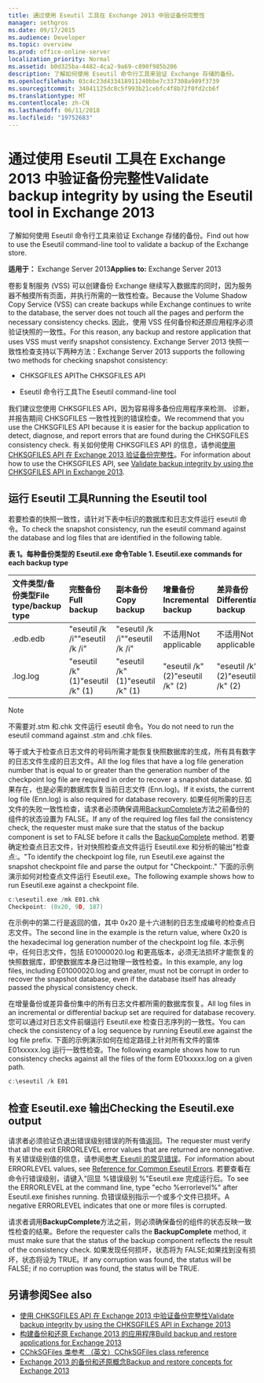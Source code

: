 ```yaml
---
title: 通过使用 Eseutil 工具在 Exchange 2013 中验证备份完整性
manager: sethgros
ms.date: 09/17/2015
ms.audience: Developer
ms.topic: overview
ms.prod: office-online-server
localization_priority: Normal
ms.assetid: b0d325ba-4482-4ca2-9a69-c890f985b206
description: 了解如何使用 Eseutil 命令行工具来验证 Exchange 存储的备份。
ms.openlocfilehash: 03c4c23d433418911240bbe7c337308a989f3739
ms.sourcegitcommit: 34041125dc8c5f993b21cebfc4f8b72f0fd2cb6f
ms.translationtype: MT
ms.contentlocale: zh-CN
ms.lasthandoff: 06/11/2018
ms.locfileid: "19752683"
---
```

#  <a name="validate-backup-integrity-by-using-the-eseutil-tool-in-exchange-2013"></a><span data-ttu-id="3eaf9-103">通过使用 Eseutil 工具在 Exchange 2013 中验证备份完整性</span><span class="sxs-lookup"><span data-stu-id="3eaf9-103">Validate backup integrity by using the Eseutil tool in Exchange 2013</span></span>

<span data-ttu-id="3eaf9-104">了解如何使用 Eseutil 命令行工具来验证 Exchange 存储的备份。</span><span class="sxs-lookup"><span data-stu-id="3eaf9-104">Find out how to use the Eseutil command-line tool to validate a backup of the Exchange store.</span></span> 
  
<span data-ttu-id="3eaf9-105">**适用于：** Exchange Server 2013</span><span class="sxs-lookup"><span data-stu-id="3eaf9-105">**Applies to:** Exchange Server 2013</span></span> 
  
<span data-ttu-id="3eaf9-106">卷影复制服务 (VSS) 可以创建备份 Exchange 继续写入数据库的同时，因为服务器不触摸所有页面，并执行所需的一致性检查。</span><span class="sxs-lookup"><span data-stu-id="3eaf9-106">Because the Volume Shadow Copy Service (VSS) can create backups while Exchange continues to write to the database, the server does not touch all the pages and perform the necessary consistency checks.</span></span> <span data-ttu-id="3eaf9-107">因此，使用 VSS 任何备份和还原应用程序必须验证快照的一致性。</span><span class="sxs-lookup"><span data-stu-id="3eaf9-107">For this reason, any backup and restore application that uses VSS must verify snapshot consistency.</span></span> <span data-ttu-id="3eaf9-108">Exchange Server 2013 快照一致性检查支持以下两种方法：</span><span class="sxs-lookup"><span data-stu-id="3eaf9-108">Exchange Server 2013 supports the following two methods for checking snapshot consistency:</span></span> 
  
- <span data-ttu-id="3eaf9-109">CHKSGFILES API</span><span class="sxs-lookup"><span data-stu-id="3eaf9-109">The CHKSGFILES API</span></span>
    
- <span data-ttu-id="3eaf9-110">Eseutil 命令行工具</span><span class="sxs-lookup"><span data-stu-id="3eaf9-110">The Eseutil command-line tool</span></span>
    
<span data-ttu-id="3eaf9-111">我们建议您使用 CHKSGFILES API，因为容易得多备份应用程序来检测、 诊断，并报告期间 CHKSGFILES 一致性找到的错误检查。</span><span class="sxs-lookup"><span data-stu-id="3eaf9-111">We recommend that you use the CHKSGFILES API because it is easier for the backup application to detect, diagnose, and report errors that are found during the CHKSGFILES consistency check.</span></span> <span data-ttu-id="3eaf9-112">有关如何使用 CHKSGFILES API 的信息，请参阅[使用 CHKSGFILES API 在 Exchange 2013 验证备份完整性](how-to-validate-backup-integrity-by-using-the-chksgfiles-api-in-exchange.md)。</span><span class="sxs-lookup"><span data-stu-id="3eaf9-112">For information about how to use the CHKSGFILES API, see [Validate backup integrity by using the CHKSGFILES API in Exchange 2013](how-to-validate-backup-integrity-by-using-the-chksgfiles-api-in-exchange.md).</span></span>
  
## <a name="running-the-eseutil-tool"></a><span data-ttu-id="3eaf9-113">运行 Eseutil 工具</span><span class="sxs-lookup"><span data-stu-id="3eaf9-113">Running the Eseutil tool</span></span>

<span data-ttu-id="3eaf9-114">若要检查的快照一致性，请针对下表中标识的数据库和日志文件运行 eseutil 命令。</span><span class="sxs-lookup"><span data-stu-id="3eaf9-114">To check the snapshot consistency, run the eseutil command against the database and log files that are identified in the following table.</span></span> 
  
<span data-ttu-id="3eaf9-115">**表 1。每种备份类型的 Eseutil.exe 命令**</span><span class="sxs-lookup"><span data-stu-id="3eaf9-115">**Table 1. Eseutil.exe commands for each backup type**</span></span>

|<span data-ttu-id="3eaf9-116">**文件类型/备份类型**</span><span class="sxs-lookup"><span data-stu-id="3eaf9-116">**File type/backup type**</span></span>|<span data-ttu-id="3eaf9-117">**完整备份**</span><span class="sxs-lookup"><span data-stu-id="3eaf9-117">**Full backup**</span></span>|<span data-ttu-id="3eaf9-118">**副本备份**</span><span class="sxs-lookup"><span data-stu-id="3eaf9-118">**Copy backup**</span></span>|<span data-ttu-id="3eaf9-119">**增量备份**</span><span class="sxs-lookup"><span data-stu-id="3eaf9-119">**Incremental backup**</span></span>|<span data-ttu-id="3eaf9-120">**差异备份**</span><span class="sxs-lookup"><span data-stu-id="3eaf9-120">**Differential backup**</span></span>|
|:-----|:-----|:-----|:-----|:-----|
|<span data-ttu-id="3eaf9-121">.edb</span><span class="sxs-lookup"><span data-stu-id="3eaf9-121">.edb</span></span>  <br/> |<span data-ttu-id="3eaf9-122">"eseutil /k /i"</span><span class="sxs-lookup"><span data-stu-id="3eaf9-122">"eseutil /k /i"</span></span>  <br/> |<span data-ttu-id="3eaf9-123">"eseutil /k /i"</span><span class="sxs-lookup"><span data-stu-id="3eaf9-123">"eseutil /k /i"</span></span>  <br/> |<span data-ttu-id="3eaf9-124">不适用</span><span class="sxs-lookup"><span data-stu-id="3eaf9-124">Not applicable</span></span>  <br/> |<span data-ttu-id="3eaf9-125">不适用</span><span class="sxs-lookup"><span data-stu-id="3eaf9-125">Not applicable</span></span>  <br/> |
|<span data-ttu-id="3eaf9-126">.log</span><span class="sxs-lookup"><span data-stu-id="3eaf9-126">.log</span></span>  <br/> |<span data-ttu-id="3eaf9-127">"eseutil /k"(1)</span><span class="sxs-lookup"><span data-stu-id="3eaf9-127">"eseutil /k" (1)</span></span>  <br/> |<span data-ttu-id="3eaf9-128">"eseutil /k"(1)</span><span class="sxs-lookup"><span data-stu-id="3eaf9-128">"eseutil /k" (1)</span></span>  <br/> |<span data-ttu-id="3eaf9-129">"eseutil /k"(2)</span><span class="sxs-lookup"><span data-stu-id="3eaf9-129">"eseutil /k" (2)</span></span>  <br/> |<span data-ttu-id="3eaf9-130">"eseutil /k"(2)</span><span class="sxs-lookup"><span data-stu-id="3eaf9-130">"eseutil /k" (2)</span></span>  <br/> |
   
> [!NOTE]
> <span data-ttu-id="3eaf9-131">不需要对.stm 和.chk 文件运行 eseutil 命令。</span><span class="sxs-lookup"><span data-stu-id="3eaf9-131">You do not need to run the eseutil command against .stm and .chk files.</span></span> 
  
<span data-ttu-id="3eaf9-132">等于或大于检查点日志文件的号码所需才能恢复快照数据库的生成，所有具有数字的日志文件生成的日志文件。</span><span class="sxs-lookup"><span data-stu-id="3eaf9-132">All the log files that have a log file generation number that is equal to or greater than the generation number of the checkpoint log file are required in order to recover a snapshot database.</span></span> <span data-ttu-id="3eaf9-133">如果存在，也是必需的数据库恢复当前日志文件 (Enn.log)。</span><span class="sxs-lookup"><span data-stu-id="3eaf9-133">If it exists, the current log file (Enn.log) is also required for database recovery.</span></span> <span data-ttu-id="3eaf9-134">如果任何所需的日志文件的失败一致性检查，请求者必须确保调用[BackupComplete](http://msdn.microsoft.com/en-us/library/windows/desktop/aa382651%28v=vs.85%29.aspx)方法之前备份的组件的状态设置为 FALSE。</span><span class="sxs-lookup"><span data-stu-id="3eaf9-134">If any of the required log files fail the consistency check, the requester must make sure that the status of the backup component is set to FALSE before it calls the [BackupComplete](http://msdn.microsoft.com/en-us/library/windows/desktop/aa382651%28v=vs.85%29.aspx) method.</span></span> <span data-ttu-id="3eaf9-135">若要确定检查点日志文件，针对快照检查点文件运行 Eseutil.exe 和分析的输出"检查点:。"</span><span class="sxs-lookup"><span data-stu-id="3eaf9-135">To identify the checkpoint log file, run Eseutil.exe against the snapshot checkpoint file and parse the output for "Checkpoint:."</span></span> <span data-ttu-id="3eaf9-136">下面的示例演示如何对检查点文件运行 Eseutil.exe。</span><span class="sxs-lookup"><span data-stu-id="3eaf9-136">The following example shows how to run Eseutil.exe against a checkpoint file.</span></span> 
  
```cpp
c:\eseutil.exe /mk E01.chk
Checkpoint: (0x20, 9D, 187)
```

<span data-ttu-id="3eaf9-137">在示例中的第二行是返回的值，其中 0x20 是十六进制的日志生成编号的检查点日志文件。</span><span class="sxs-lookup"><span data-stu-id="3eaf9-137">The second line in the example is the return value, where 0x20 is the hexadecimal log generation number of the checkpoint log file.</span></span> <span data-ttu-id="3eaf9-138">本示例中，任何日志文件，包括 E01000020.log 和更高版本，必须无法损坏才能恢复的快照数据库，即使数据库本身已过物理一致性检查。</span><span class="sxs-lookup"><span data-stu-id="3eaf9-138">In this example, any log files, including E01000020.log and greater, must not be corrupt in order to recover the snapshot database, even if the database itself has already passed the physical consistency check.</span></span>
  
<span data-ttu-id="3eaf9-139">在增量备份或差异备份集中的所有日志文件都所需的数据库恢复。</span><span class="sxs-lookup"><span data-stu-id="3eaf9-139">All log files in an incremental or differential backup set are required for database recovery.</span></span> <span data-ttu-id="3eaf9-140">您可以通过对日志文件前缀运行 Eseutil.exe 检查日志序列的一致性。</span><span class="sxs-lookup"><span data-stu-id="3eaf9-140">You can check the consistency of a log sequence by running Eseutil.exe against the log file prefix.</span></span> <span data-ttu-id="3eaf9-141">下面的示例演示如何在给定路径上针对所有文件的窗体 E01xxxxx.log 运行一致性检查。</span><span class="sxs-lookup"><span data-stu-id="3eaf9-141">The following example shows how to run consistency checks against all the files of the form E01xxxxx.log on a given path.</span></span>
  
```cpp
c:\eseutil /k E01
```

## <a name="checking-the-eseutilexe-output"></a><span data-ttu-id="3eaf9-142">检查 Eseutil.exe 输出</span><span class="sxs-lookup"><span data-stu-id="3eaf9-142">Checking the Eseutil.exe output</span></span>

<span data-ttu-id="3eaf9-143">请求者必须验证负退出错误级别错误的所有值返回。</span><span class="sxs-lookup"><span data-stu-id="3eaf9-143">The requester must verify that all the exit ERRORLEVEL error values that are returned are nonnegative.</span></span> <span data-ttu-id="3eaf9-144">有关错误级别值的信息，请参阅[参考 Eseutil 的常见错误](http://technet.microsoft.com/en-us/library/aa996759%28v=exchg.80%29.aspx)。</span><span class="sxs-lookup"><span data-stu-id="3eaf9-144">For information about ERRORLEVEL values, see [Reference for Common Eseutil Errors](http://technet.microsoft.com/en-us/library/aa996759%28v=exchg.80%29.aspx).</span></span> <span data-ttu-id="3eaf9-145">若要查看在命令行错误级别，请键入"回显 %错误级别 %"Eseutil.exe 完成运行后。</span><span class="sxs-lookup"><span data-stu-id="3eaf9-145">To see the ERRORLEVEL at the command line, type "echo %errorlevel%" after Eseutil.exe finishes running.</span></span> <span data-ttu-id="3eaf9-146">负错误级别指示一个或多个文件已损坏。</span><span class="sxs-lookup"><span data-stu-id="3eaf9-146">A negative ERRORLEVEL indicates that one or more files is corrupted.</span></span>
  
<span data-ttu-id="3eaf9-147">请求者调用**BackupComplete**方法之前，则必须确保备份的组件的状态反映一致性检查的结果。</span><span class="sxs-lookup"><span data-stu-id="3eaf9-147">Before the requester calls the **BackupComplete** method, it must make sure that the status of the backup component reflects the result of the consistency check.</span></span> <span data-ttu-id="3eaf9-148">如果发现任何损坏，状态将为 FALSE;如果找到没有损坏，状态将设为 TRUE。</span><span class="sxs-lookup"><span data-stu-id="3eaf9-148">If any corruption was found, the status will be FALSE; if no corruption was found, the status will be TRUE.</span></span> 
  
## <a name="see-also"></a><span data-ttu-id="3eaf9-149">另请参阅</span><span class="sxs-lookup"><span data-stu-id="3eaf9-149">See also</span></span>

- [<span data-ttu-id="3eaf9-150">使用 CHKSGFILES API 在 Exchange 2013 中验证备份完整性</span><span class="sxs-lookup"><span data-stu-id="3eaf9-150">Validate backup integrity by using the CHKSGFILES API in Exchange 2013</span></span>](how-to-validate-backup-integrity-by-using-the-chksgfiles-api-in-exchange.md)
- [<span data-ttu-id="3eaf9-151">构建备份和还原 Exchange 2013 的应用程序</span><span class="sxs-lookup"><span data-stu-id="3eaf9-151">Build backup and restore applications for Exchange 2013</span></span>](build-backup-and-restore-applications-for-exchange-2013.md)
- [<span data-ttu-id="3eaf9-152">CChkSGFiles 类参考 （英文）</span><span class="sxs-lookup"><span data-stu-id="3eaf9-152">CChkSGFiles class reference</span></span>](cchksgfiles-class-reference.md)
- [<span data-ttu-id="3eaf9-153">Exchange 2013 的备份和还原概念</span><span class="sxs-lookup"><span data-stu-id="3eaf9-153">Backup and restore concepts for Exchange 2013</span></span>](backup-and-restore-concepts-for-exchange-2013.md)
    

